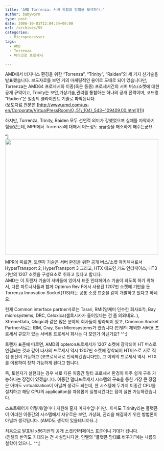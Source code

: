 ```yaml
---
title: 'AMD Torrenza: 서버 통합의 방법을 모색하다.'
author: babyworm
type: post
date: 2006-10-01T12:04:34+00:00
url: /archives/99
categories:
  - Microprocessor
tags:
  - AMD
  - Torrenza
  - 마이크로 프로세서

---
```

AMD에서 비지니스 환경을 위한 &#8220;Torrenza&#8221;, &#8220;Trinity&#8221;, &#8220;Raiden&#8221;의 세 가지 신기술을 발표했습니다. 보도자료를 보면 거의 마케팅적인 용어로 도배로 되어 있습니다만, Torrenza는 AMD64 프로세서와 이종(혹은 동종) 프로세서간의 서버 버스/소켓에 대한 공개 규약이고, Trinity는 보안,가상기술,관리를 통합하는 하나의 공개 전략이며, 코드명 &#8220;Radien&#8221;은 일종의 클라이언트 기술로 파악됩니다.  
(보도자료 전문은 [http://www.amd.com/us-en/Corporate/VirtualPressRoom/0,,51\_104\_543~109409,00.html][1])

하지만, Torrenza, Trinity, Raiden 모두 선언적 의미가 강했었으며 실체를 파악하기 힘들었는데, MPR에서 Torrenza에 대해서 어느정도 궁금증을 해소하게 해주는군요.

&#8221;]<img loading="lazy" decoding="async" src="https://i0.wp.com/babyworm.net/wordpress/wp-content/uploads/1/cfile5.uf.162C95494D6A7A8D0DF31C.jpg?resize=500%2C376" width="500" height="376" alt="" data-recalc-dims="1" />

MPR에 따르면, 토렌자 기술은 서버 환경을 위한 공개 버스/소켓 아키텍쳐로서 HyperTransport 2, HyperTransport 3 그리고, HTX 에드인 카드 인터페이스, HT3 기반의 1207 소켓을 구성요소로 취하고 있다고 합니다.  
AMD는 이 토렌자 기술이 서버들에 있어서 표준 인터페이스 기술이 되도록 하기 위해서, 다른 파트너사들과 함께 Opteron Rev F에서 사용된 1207핀 소켓에 기반을 둔 Torrenza Innovation Socket(TIS)라는 공통 소켓 표준을 같이 개발하고 있다고 하네요. 

현재 Common interface partner사로는 Tarari, RMI(알케미 인수한 회사죠?), Bay microsystems, DRC, Celoxica(셀록시카가 들어있다는 건 좀 의외네요..), XtremeData, Qlogic과 같은 많은 분야의 회사들이 망라되어 있고, Common Socket Partner사로는 IBM, Cray, Sun Microsystems가 있습니다 (인텔의 제외한 서버용 프로세서 규모가 있는 서버용 프로세서 회사는 다 모인거 아닌가요? ^^;) 

토렌자 표준에 따르면, AMD의 opteron프로세서가 1207 소켓에 장착되어 HT 버스로 연결되는 것과 같이 타사의 프로세서 역시 1207핀 소켓에 장착되어 HT버스로 서로 직접 통신이 가능하고 (코프로세서로 인식되겠습니다만), 그 이외의 프로세서 역시&nbsp; HTX를 이용하여 장착 가능하게 된다고 합니다. 

즉, 토렌자가 실현되는 경우 서로 다른 이종간 멀티 프로세서 환경이 아주 쉽게 구축 가능하다는 장점이 있겠습니다. 이종간 멀티프로세서 시스템의 구축을 통한 가장 큰 장점은 아마도 virtualization이 아닐까 생각도 되는데, 한 시스템에 두가지 이종간 CPU를 설치하고 해당 CPU의 applicaiton을 자유롭게 실행시킨다는 점이 실현 가능하겠습니다. 

소프트웨어가 어떻게/얼마나 지원해 줄지 미지수입니다만.. 아마도 Tirinity라는 플랫폼이 이러한 이종간의 시스템에서 자유로운 보안, 가상화, 관리을 해결하기 위한 방법론이 아닐까 생각됩니다. (AMD도 생각이 있을테니까요..)

처음으로 발표된 x86기반의 공개 소켓/인터페이스 표준이니 기대가 됩니다.  
(인텔의 반격도 기대되는 건 사실입니다만, 인텔의 &#8220;플랫폼 맘대로 바꾸기&#8221;에는 나름의 철학이 있으니.. ^^;)

 [1]: http://www.amd.com/us-en/Corporate/VirtualPressRoom/0,,51_104_543~109409,00.html